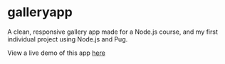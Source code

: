 # galleryapp

A clean, responsive gallery app made for a Node.js course, and my first individual project using Node.js and Pug.

View a live demo of this app [here](https://blooming-ridge-36363.herokuapp.com/)

